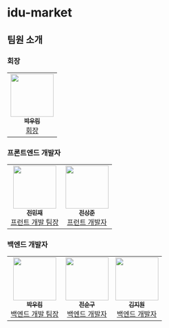 # idu-market

## 팀원 소개

### 회장
<table>
  <tr>
    <td align="center"><a href="https://github.com/woorim960"><img src="https://avatars.githubusercontent.com/u/56839474?v=4" width="100px;" alt=""/><br /><sub><b>박우림</b></sub></a><br /><a href="https://github.com/woorim960" title="Packaging/porting to new platform">회장</a></td>
  </tr>
</table>

### 프론트엔드 개발자

<table>
  <tr>
     <td align="center"><a href="https://github.com/ssi02014"><img src="https://avatars.githubusercontent.com/u/64779472?v=4" width="100px;" alt=""/><br /><sub><b>전민재</b></sub></a><br /><a href="https://github.com/ssi02014" title="Packaging/porting to new platform">프런트 개발 팀장</a></td>
    <td align="center"><a href="https://github.com/jsj1510"><img src="https://avatars.githubusercontent.com/u/75245755?v=4" width="100px;" alt=""/><br /><sub><b>전상준</b></sub></a><br /><a href="https://github.com/jsj1510" title="Packaging/porting to new platform">프런트 개발자</a></td>
  </tr>
</table>

### 백엔드 개발자

<table>
  <tr>
    <td align="center"><a href="https://github.com/woorim960"><img src="https://avatars.githubusercontent.com/u/56839474?v=4" width="100px;" alt=""/><br /><sub><b>박우림</b></sub></a><br /><a href="https://github.com/woorim960" title="Packaging/porting to new platform">백엔드 개발 팀장</a></td>
    <td align="center"><a href="http://jongminfire.dev"><img src="https://avatars.githubusercontent.com/u/75289625?v=4" width="100px;" alt=""/><br /><sub><b>전순구</b></sub></a><br /><a href="https://github.com/JeonSoongu" title="Packaging/porting to new platform">백엔드 개발자</a></td>
    <td align="center"><a href="https://github.com/kimjiwonpg98"><img src="https://avatars.githubusercontent.com/u/75289370?v=4" width="100px;" alt=""/><br /><sub><b>김지원</b></sub></a><br /><a href="https://github.com/kimjiwonpg98" title="Packaging/porting to new platform">백엔드 개발자</a></td>
  </tr>
</table>








